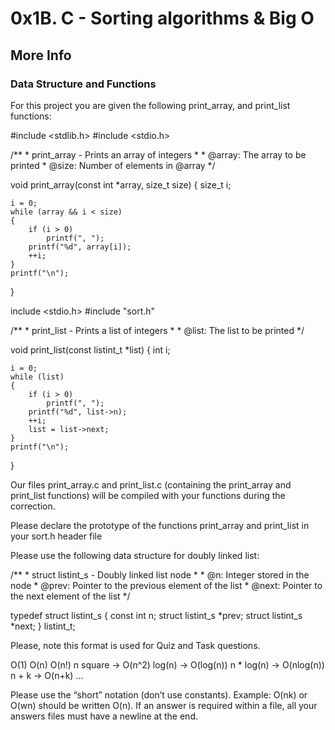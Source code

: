# 0x1B. C - Sorting algorithms & Big O

## More Info

### Data Structure and Functions

For this project you are given the following print_array, and print_list functions:

\#include <stdlib.h>
\#include <stdio.h>

/**
 \* print_array - Prints an array of integers
 *
 \* @array: The array to be printed
 \* @size: Number of elements in @array
 */

void print_array(const int *array, size_t size)
{
    size_t i;

    i = 0;
    while (array && i < size)
    {
        if (i > 0)
            printf(", ");
        printf("%d", array[i]);
        ++i;
    }
    printf("\n");
}

include <stdio.h>
\#include "sort.h"

/**
 \* print_list - Prints a list of integers
 *
 \* @list: The list to be printed
 */

void print_list(const listint_t *list)
{
    int i;

    i = 0;
    while (list)
    {
        if (i > 0)
            printf(", ");
        printf("%d", list->n);
        ++i;
        list = list->next;
    }
    printf("\n");
}

Our files print_array.c and print_list.c (containing the print_array and print_list functions) will be compiled with your functions during the correction.

Please declare the prototype of the functions print_array and print_list in your sort.h header file

Please use the following data structure for doubly linked list:

/**
 \* struct listint_s - Doubly linked list node
 *
 \* @n: Integer stored in the node
 \* @prev: Pointer to the previous element of the list
 \* @next: Pointer to the next element of the list
 */

typedef struct listint_s
{
    const int n;
    struct listint_s *prev;
    struct listint_s \*next;
} listint_t;

Please, note this format is used for Quiz and Task questions.

O(1)
O(n)
O(n!)
n square -> O(n^2)
log(n) -> O(log(n))
n * log(n) -> O(nlog(n))
n + k -> O(n+k)
…

Please use the “short” notation (don’t use constants). Example: O(nk) or O(wn) should be written O(n). If an answer is required within a file, all your answers files must have a newline at the end.
